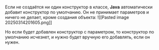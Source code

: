 
Если не создаётся ни один конструктор в классе, **Java** автоматически добавит конструктор по умолчанию. Он не принимает параметров и ничего не делает, кроме создания объекта:
![[Pasted image 20250314201605.png]]

Но если будет добавлен конструктор с параметром, то конструктор по умолчанию исчезнет, и нужно будет вручную его добавлять, если он нужен.